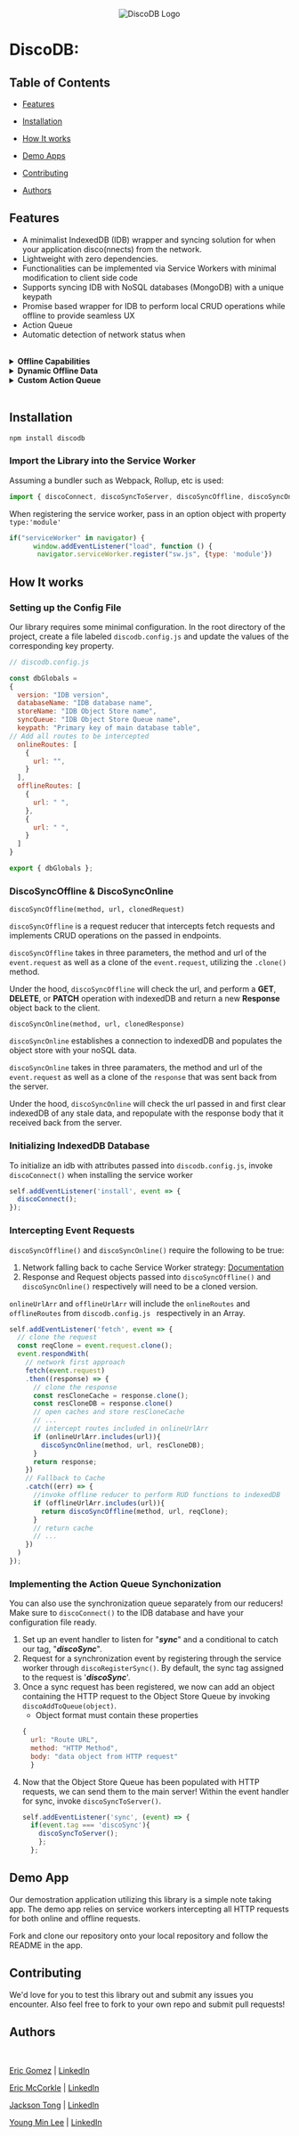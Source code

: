 <p align="center">
  <img src="https://cdn.discordapp.com/attachments/940293533359824931/951341651245269012/DiscoDB-logo-400X1000.png" alt="DiscoDB Logo"/>
</p>

<!-- [![PRs Welcome](https://img.shields.io/badge/PRs-welcome-brightgreen.svg)](https://github.com/oslabs-beta/discodb/pulls)
![License: MIT](https://img.shields.io/badge/License-MIT-blue.svg)
![GitHub package.json version](https://img.shields.io/github/package-json/v/oslabs-beta/SocketLeague/main/client-package?color=yellow)
![GitHub package.json version](https://img.shields.io/github/package-json/v/oslabs-beta/SocketLeague/main/server-package?color=steelblue) -->

# DiscoDB: 

## Table of Contents

- [Features](#features)

- [Installation](#installation)

- [How It works](#how-it-works)

- [Demo Apps](#demo-apps)

- [Contributing](#contributing)

- [Authors](#authors)

## Features

- A minimalist IndexedDB (IDB) wrapper and syncing solution for when your application disco(nnects) from the network.
- Lightweight with zero dependencies.
- Functionalities can be implemented via Service Workers with minimal modification to client side code
- Supports syncing IDB with NoSQL databases (MongoDB) with a unique keypath
- Promise based wrapper for IDB to perform local CRUD operations while offline to provide seamless UX
- Action Queue 
- Automatic detection of network status when 

<br>
  <details>
    <summary><b>Offline Capabilities</b></summary>

  ![](https://discodb.dev/wp-content/uploads/2022/03/Offline_capability2.gif)
  </details>

  <details>
    <summary><b>Dynamic Offline Data</b></summary>

  ![](https://discodb.dev/wp-content/uploads/2022/03/indexedDB_update.gif)
  </details>

  <details>
    <summary><b>Custom Action Queue</b></summary>

  ![](https://discodb.dev/wp-content/uploads/2022/03/actionqueue.gif)
  </details>
<br>

## Installation

```bash
npm install discodb
```
### Import the Library into the Service Worker
Assuming a bundler such as Webpack, Rollup, etc is used:
```js
import { discoConnect, discoSyncToServer, discoSyncOffline, discoSyncOnline, onlineUrlArr, offlineUrlArr, dbGlobals, idbPromise } from 'discodb';
```
When registering the service worker, pass in an option object with property ``type:'module'``
```js
if("serviceWorker" in navigator) {
      window.addEventListener("load", function () {
       navigator.serviceWorker.register("sw.js", {type: 'module'})
```
## How It works

### Setting up the Config File
Our library requires some minimal configuration. In the root directory of the project, create a file labeled ``discodb.config.js`` and update the values of the corresponding key property.
```js
// discodb.config.js

const dbGlobals = 
{
  version: "IDB version",
  databaseName: "IDB database name",
  storeName: "IDB Object Store name",
  syncQueue: "IDB Object Store Queue name",
  keypath: "Primary key of main database table",
// Add all routes to be intercepted
  onlineRoutes: [
    {
      url: "",
    }
  ],
  offlineRoutes: [
    {
      url: " ", 
    },
    {
      url: " ",
    }
  ]
}

export { dbGlobals };

```

### DiscoSyncOffline & DiscoSyncOnline

``discoSyncOffline(method, url, clonedRequest)`` 

``discoSyncOffline`` is a request reducer that intercepts fetch requests and implements CRUD operations on the passed in endpoints.

``discoSyncOffline`` takes in three parameters, the method and url of the ``event.request`` as well as a clone of the ``event.request``, utilizing the ``.clone()`` method.

Under the hood, ``discoSyncOffline`` will check the url, and perform a **GET**, **DELETE**, or **PATCH** operation with indexedDB and return a new **Response** object back to the client.


``discoSyncOnline(method, url, clonedResponse)``

``discoSyncOnline`` establishes a connection to indexedDB and populates the object store with your noSQL data.

``discoSyncOnline`` takes in three paramaters, the method and url of the ``event.request`` as well as a clone of the ``response`` that was sent back from the server. 

Under the hood, ``discoSyncOnline`` will check the url passed in and first clear indexedDB of any stale data, and repopulate with the response body that it received back from the server.


### Initializing IndexedDB Database
To initialize an idb with attributes passed into ```discodb.config.js```, invoke ``` discoConnect()``` when installing the service worker
```js
self.addEventListener('install', event => {
  discoConnect();
});
```

### Intercepting Event Requests 
```discoSyncOffline()``` and ```discoSyncOnline()``` require the following to be true:
1. Network falling back to cache Service Worker strategy: [Documentation](https://developers.google.com/web/ilt/pwa/caching-files-with-service-worker)
2. Response and Request objects passed into ```discoSyncOffline()``` and ```discoSyncOnline()``` respectively will need to be a cloned version.

```onlineUrlArr``` and ```offlineUrlArr``` will include the ```onlineRoutes``` and ```offlineRoutes``` from  ```discodb.config.js ``` respectively in an Array.
```js
self.addEventListener('fetch', event => {
  // clone the request
  const reqClone = event.request.clone();
  event.respondWith(
    // network first approach
    fetch(event.request)
    .then((response) => {
      // clone the response
      const resCloneCache = response.clone();
      const resCloneDB = response.clone()
      // open caches and store resCloneCache
      // ...
      // intercept routes included in onlineUrlArr
      if (onlineUrlArr.includes(url)){
        discoSyncOnline(method, url, resCloneDB);
      }
      return response;
    })
    // Fallback to Cache
    .catch((err) => {
      //invoke offline reducer to perform RUD functions to indexedDB
      if (offlineUrlArr.includes(url)){
        return discoSyncOffline(method, url, reqClone); 
      }
      // return cache
      // ...
    })
  )
});
```

### Implementing the Action Queue Synchonization
You can also use the synchronization queue separately from our reducers! Make sure to ``discoConnect()`` to the IDB database and have your configuration file ready. 
1. Set up an event handler to listen for "***sync***" and a conditional to catch our tag, "***discoSync***".
1. Request for a synchronization event by registering through the service worker through ``discoRegisterSync()``. By default, the sync tag assigned to the request is '***discoSync***'.
1. Once a sync request has been registered, we now can add an object containing the HTTP request to the Object Store Queue by invoking ``discoAddToQueue(object)``.<br>
    * Object format must contain these properties
    ```js
    {
      url: "Route URL",
      method: "HTTP Method",
      body: "data object from HTTP request" 
      }
    ``` 
1. Now that the Object Store Queue has been populated with HTTP requests, we can send them to the main server! Within the event handler for sync, invoke ``discoSyncToServer()``.
    ```js
    self.addEventListener('sync', (event) => {
      if(event.tag === 'discoSync'){
        discoSyncToServer();
        };
      };
    ```

## Demo App
Our demostration application utilizing this library is a simple note taking app. The demo app relies on service workers intercepting all HTTP requests for both online and offline requests. 

Fork and clone our repository onto your local repository and follow the README in the app. 

## Contributing

We'd love for you to test this library out and submit any issues you encounter. Also feel free to fork to your own repo and submit pull requests!

## Authors
<br>

[Eric Gomez](https://github.com/ergomez0201) | [LinkedIn](https://www.linkedin.com/in/eric-gomez/)
<br>

[Eric McCorkle](https://github.com/ericmccorkle) | [LinkedIn](https://www.linkedin.com/in/eric-mccorkle/)
<br>

[Jackson Tong](https://github.com/jacksonktong) | [LinkedIn](www.linkedin.com/in/jacksonktong)
<br>

[Young Min Lee](https://github.com/youngmineeh) | [LinkedIn](www.linkedin.com/in/youngminlee-)



